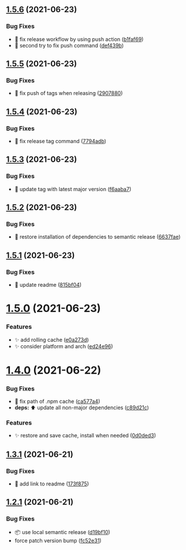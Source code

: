 ## [1.5.6](https://github.com/ng-easy/npm-setup/compare/v1.5.5...v1.5.6) (2021-06-23)


### Bug Fixes

* :green_heart: fix release workflow by using push action ([b1faf69](https://github.com/ng-easy/npm-setup/commit/b1faf69e3a4be36afc8965b911b7003ecac4b22b))
* :green_heart: second try to fix push command ([def439b](https://github.com/ng-easy/npm-setup/commit/def439bfc5e23e894af2b7e921a1152727c2b825))

## [1.5.5](https://github.com/ng-easy/npm-setup/compare/v1.5.4...v1.5.5) (2021-06-23)


### Bug Fixes

* :green_heart: fix push of tags when releasing ([2907880](https://github.com/ng-easy/npm-setup/commit/290788017b8c10fd79e13d86cf5e3aec3952668f))

## [1.5.4](https://github.com/ng-easy/npm-setup/compare/v1.5.3...v1.5.4) (2021-06-23)


### Bug Fixes

* :green_heart: fix release tag command ([7794adb](https://github.com/ng-easy/npm-setup/commit/7794adbbe2e08d1bf6f5be7e575b4482370021fd))

## [1.5.3](https://github.com/ng-easy/npm-setup/compare/v1.5.2...v1.5.3) (2021-06-23)


### Bug Fixes

* :hammer: update tag with latest major version ([f6aaba7](https://github.com/ng-easy/npm-setup/commit/f6aaba7d14da243cdf0a7e0aa9a0502f5b3340b7))

## [1.5.2](https://github.com/ng-easy/npm-setup/compare/v1.5.1...v1.5.2) (2021-06-23)


### Bug Fixes

* :green_heart: restore installation of dependencies to semantic release ([6637fae](https://github.com/ng-easy/npm-setup/commit/6637faeecc920f46c5fee136da1e87fb6ddc2268))

## [1.5.1](https://github.com/ng-easy/npm-setup/compare/v1.5.0...v1.5.1) (2021-06-23)


### Bug Fixes

* :memo: update readme ([815bf04](https://github.com/ng-easy/npm-setup/commit/815bf04d478c1a3d9931abf898d554c46df7e017))

# [1.5.0](https://github.com/ng-easy/npm-setup/compare/v1.4.0...v1.5.0) (2021-06-23)


### Features

* :sparkles: add rolling cache ([e0a273d](https://github.com/ng-easy/npm-setup/commit/e0a273ddf810b8b7fe54a31223b6e93efad41efe))
* :sparkles: consider platform and arch ([ed24e96](https://github.com/ng-easy/npm-setup/commit/ed24e96879f7cc09699261032aa116e5be59e0a4))

# [1.4.0](https://github.com/ng-easy/npm-setup/compare/v1.3.1...v1.4.0) (2021-06-22)


### Bug Fixes

* :bug: fix path of .npm cache ([ca577a4](https://github.com/ng-easy/npm-setup/commit/ca577a4b1ada366aea8b0257d9dfa68caaa8bbf8))
* **deps:** :arrow_up: update all non-major dependencies ([c89d21c](https://github.com/ng-easy/npm-setup/commit/c89d21c97fbcfa64d5ed23f3ae33679b410fdfd3))


### Features

* :sparkles: restore and save cache, install when needed ([0d0ded3](https://github.com/ng-easy/npm-setup/commit/0d0ded3b9201f4746c101cc9f37c2bc05ac4e500))

## [1.3.1](https://github.com/ng-easy/npm-setup/compare/v1.3.0...v1.3.1) (2021-06-21)


### Bug Fixes

* :memo: add link to readme ([173f875](https://github.com/ng-easy/npm-setup/commit/173f875bd0d85d20a1da4e5d591929fbee353dfb))

## [1.2.1](https://github.com/ng-easy/npm-setup/compare/v1.2.0...v1.2.1) (2021-06-21)


### Bug Fixes

* :package: use local semantic release ([d19bf10](https://github.com/ng-easy/npm-setup/commit/d19bf108fc40fe13d09ba5f533cf945c47bd0d94))
* force patch version bump ([fc52e31](https://github.com/ng-easy/npm-setup/commit/fc52e31cb3cca9ae8ba5afe5aa53683cf808355e))
